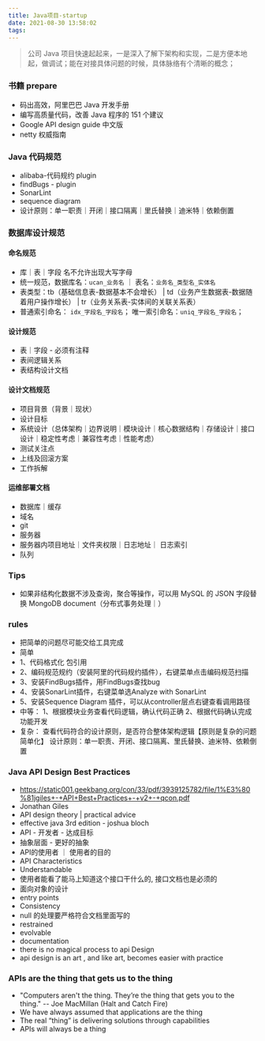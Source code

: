 ```yaml
---
title: Java项目-startup
date: 2021-08-30 13:58:02
tags:
---
```


> 公司 Java 项目快速起起来，一是深入了解下架构和实现，二是方便本地起，做调试；能在对接具体问题的时候，具体脉络有个清晰的概念；

### 书籍 prepare

- 码出高效，阿里巴巴 Java 开发手册
- 编写高质量代码，改善 Java 程序的 151 个建议
- Google API design guide 中文版
- netty 权威指南

### Java 代码规范

- alibaba-代码规约 plugin
- findBugs - plugin
- SonarLint
- sequence diagram
- 设计原则：单一职责｜开闭｜接口隔离｜里氏替换｜迪米特｜依赖倒置

### 数据库设计规范

#### 命名规范

- 库｜表｜字段 名不允许出现大写字母
- 统一规范，数据库名：`ucan_业务名` ｜ 表名：`业务名_类型名_实体名`
- 表类型：tb（基础信息表-数据基本不会增长） | td（业务产生数据表-数据随着用户操作增长） | tr（业务关系表-实体间的关联关系表）
- 普通索引命名： `idx_字段名_字段名`； 唯一索引命名：`uniq_字段名_字段名`；

#### 设计规范

- 表｜字段 - 必须有注释
- 表间逻辑关系
- 表结构设计文档

#### 设计文档规范

- 项目背景（背景｜现状）
- 设计目标
- 系统设计（总体架构｜边界说明｜模块设计｜核心数据结构｜存储设计｜接口设计｜稳定性考虑｜兼容性考虑｜性能考虑）
- 测试关注点
- 上线及回滚方案
- 工作拆解

#### 运维部署文档

- 数据库｜缓存
- 域名
- git
- 服务器
- 服务器内项目地址｜文件夹权限｜日志地址｜ 日志索引
- 队列

### Tips

- 如果非结构化数据不涉及查询，聚合等操作，可以用 MySQL 的 JSON 字段替换 MongoDB document（分布式事务处理｜）

### rules
- 把简单的问题尽可能交给工具完成
- 简单 
 - 1、代码格式化 包引用
 - 2、编码规范规约（安装阿里的代码规约插件），右键菜单点击编码规范扫描 
 - 3、安装FindBugs插件，用FindBugs查找bug 
 - 4、安装SonarLint插件，右键菜单选Analyze with SonarLint
 - 5、安装Sequence Diagram 插件，可以从controller层点右键查看调用路径
- 中等： 1、根据模块业务查看代码逻辑，确认代码正确 2、根据代码确认完成功能开发
- 复杂： 查看代码符合的设计原则，是否符合整体架构逻辑【原则是复杂的问题简单化】 设计原则：单一职责、开闭、接口隔离、里氏替换、迪米特、依赖倒置


### Java API Design Best Practices
- https://static001.geekbang.org/con/33/pdf/3939125782/file/1%E3%80%81jgiles+-+API+Best+Practices+-+v2+-+qcon.pdf
- Jonathan Giles
- API design theory | practical advice
- effective java 3rd edition - joshua bloch
- API - 开发者 - 达成目标
- 抽象层面 - 更好的抽象
- API的使用者 ｜ 使用者的目的
- API Characteristics
 - Understandable
  - 使用者能看了能马上知道这个接口干什么的, 接口文档也是必须的
  - 面向对象的设计
  - entry points
 - Consistency
  - null 的处理要严格符合文档里面写的
- restrained
- evolvable
- documentation
- there is no magical process to api Design
- api design is an art , and like art, becomes easier with practice


### APIs are the thing that gets us to the thing
- "Computers aren't the thing. They’re the thing that gets you to the thing."
 -- Joe MacMillan (Halt and Catch Fire)
- We have always assumed that applications are the thing
- The real “thing” is delivering solutions through capabilities
- APIs will always be a thing

